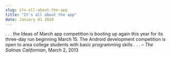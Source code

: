 ```yaml
---
slug: its-all-about-the-app
title: "It's all about the app"
date: January 01 2020
---
```


<p>. . . the Ideas of March app competition is booting up again this year for its three-day run beginning March 15. The Android development competition is open to area college students with basic programming skills . . . – <em>The Salinas Californian</em>, March 2, 2013
</p>
